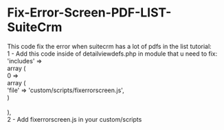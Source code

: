 # Fix-Error-Screen-PDF-LIST-SuiteCrm
This code fix the error when suitecrm has a lot of pdfs in the list
tutorial:<br>
1 - Add this code inside of detailviewdefs.php in module that u need to fix:<br>
'includes' =><br>
                array (<br>
                    0 =><br>
                    array (<br>
                        'file' => 'custom/scripts/fixerrorscreen.js',<br>
                    )		<br>	
                ),<br>
2 - Add fixerrorscreen.js in your custom/scripts
